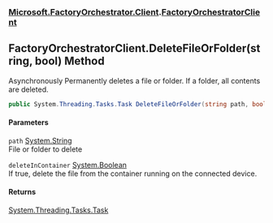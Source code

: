 ### [Microsoft.FactoryOrchestrator.Client](Microsoft_FactoryOrchestrator_Client.md 'Microsoft.FactoryOrchestrator.Client').[FactoryOrchestratorClient](FactoryOrchestratorClient.md 'Microsoft.FactoryOrchestrator.Client.FactoryOrchestratorClient')
## FactoryOrchestratorClient.DeleteFileOrFolder(string, bool) Method
Asynchronously Permanently deletes a file or folder. If a folder, all contents are deleted.  
```csharp
public System.Threading.Tasks.Task DeleteFileOrFolder(string path, bool deleteInContainer=false);
```
#### Parameters
<a name='Microsoft_FactoryOrchestrator_Client_FactoryOrchestratorClient_DeleteFileOrFolder(string_bool)_path'></a>
`path` [System.String](https://docs.microsoft.com/en-us/dotnet/api/System.String 'System.String')  
File or folder to delete
  
<a name='Microsoft_FactoryOrchestrator_Client_FactoryOrchestratorClient_DeleteFileOrFolder(string_bool)_deleteInContainer'></a>
`deleteInContainer` [System.Boolean](https://docs.microsoft.com/en-us/dotnet/api/System.Boolean 'System.Boolean')  
If true, delete the file from the container running on the connected device.
  
#### Returns
[System.Threading.Tasks.Task](https://docs.microsoft.com/en-us/dotnet/api/System.Threading.Tasks.Task 'System.Threading.Tasks.Task')  
